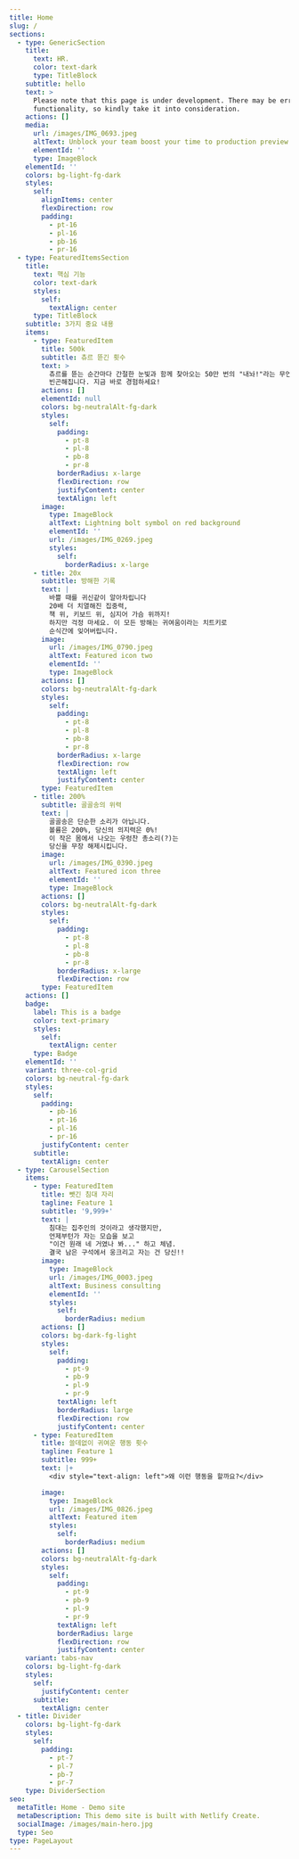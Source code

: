 ```yaml
---
title: Home
slug: /
sections:
  - type: GenericSection
    title:
      text: HR.
      color: text-dark
      type: TitleBlock
    subtitle: hello
    text: >
      Please note that this page is under development. There may be errors in
      functionality, so kindly take it into consideration.
    actions: []
    media:
      url: /images/IMG_0693.jpeg
      altText: Unblock your team boost your time to production preview
      elementId: ''
      type: ImageBlock
    elementId: ''
    colors: bg-light-fg-dark
    styles:
      self:
        alignItems: center
        flexDirection: row
        padding:
          - pt-16
          - pl-16
          - pb-16
          - pr-16
  - type: FeaturedItemsSection
    title:
      text: 핵심 기능
      color: text-dark
      styles:
        self:
          textAlign: center
      type: TitleBlock
    subtitle: 3가지 중요 내용
    items:
      - type: FeaturedItem
        title: 500k
        subtitle: 츄르 뜯긴 횟수
        text: >
          츄르를 뜯는 순간마다 간절한 눈빛과 함께 찾아오는 50만 번의 "내놔!"라는 무언의 외침과 함께, 당신의 삶은 한층
          빈곤해집니다. 지금 바로 경험하세요!
        actions: []
        elementId: null
        colors: bg-neutralAlt-fg-dark
        styles:
          self:
            padding:
              - pt-8
              - pl-8
              - pb-8
              - pr-8
            borderRadius: x-large
            flexDirection: row
            justifyContent: center
            textAlign: left
        image:
          type: ImageBlock
          altText: Lightning bolt symbol on red background
          elementId: ''
          url: /images/IMG_0269.jpeg
          styles:
            self:
              borderRadius: x-large
      - title: 20x
        subtitle: 방해한 기록
        text: |
          바쁠 때를 귀신같이 알아차립니다
          20배 더 치열해진 집중력,
          책 위, 키보드 위, 심지어 가슴 위까지!
          하지만 걱정 마세요. 이 모든 방해는 귀여움이라는 치트키로
          순식간에 잊어버립니다.
        image:
          url: /images/IMG_0790.jpeg
          altText: Featured icon two
          elementId: ''
          type: ImageBlock
        actions: []
        colors: bg-neutralAlt-fg-dark
        styles:
          self:
            padding:
              - pt-8
              - pl-8
              - pb-8
              - pr-8
            borderRadius: x-large
            flexDirection: row
            textAlign: left
            justifyContent: center
        type: FeaturedItem
      - title: 200%
        subtitle: 골골송의 위력
        text: |
          골골송은 단순한 소리가 아닙니다.
          볼륨은 200%, 당신의 의지력은 0%!
          이 작은 몸에서 나오는 우렁찬 총소리(?)는
          당신을 무장 해제시킵니다.
        image:
          url: /images/IMG_0390.jpeg
          altText: Featured icon three
          elementId: ''
          type: ImageBlock
        actions: []
        colors: bg-neutralAlt-fg-dark
        styles:
          self:
            padding:
              - pt-8
              - pl-8
              - pb-8
              - pr-8
            borderRadius: x-large
            flexDirection: row
        type: FeaturedItem
    actions: []
    badge:
      label: This is a badge
      color: text-primary
      styles:
        self:
          textAlign: center
      type: Badge
    elementId: ''
    variant: three-col-grid
    colors: bg-neutral-fg-dark
    styles:
      self:
        padding:
          - pb-16
          - pt-16
          - pl-16
          - pr-16
        justifyContent: center
      subtitle:
        textAlign: center
  - type: CarouselSection
    items:
      - type: FeaturedItem
        title: 뺏긴 침대 자리
        tagline: Feature 1
        subtitle: '9,999+'
        text: |
          침대는 집주인의 것이라고 생각했지만,
          언제부턴가 자는 모습을 보고
          "이건 원래 네 거였나 봐..." 하고 체념.
          결국 남은 구석에서 웅크리고 자는 건 당신!!
        image:
          type: ImageBlock
          url: /images/IMG_0003.jpeg
          altText: Business consulting
          elementId: ''
          styles:
            self:
              borderRadius: medium
        actions: []
        colors: bg-dark-fg-light
        styles:
          self:
            padding:
              - pt-9
              - pb-9
              - pl-9
              - pr-9
            textAlign: left
            borderRadius: large
            flexDirection: row
            justifyContent: center
      - type: FeaturedItem
        title: 쓸데없이 귀여운 행동 횟수
        tagline: Feature 1
        subtitle: 999+
        text: |+
          <div style="text-align: left">왜 이런 행동을 할까요?</div>

        image:
          type: ImageBlock
          url: /images/IMG_0826.jpeg
          altText: Featured item
          styles:
            self:
              borderRadius: medium
        actions: []
        colors: bg-neutralAlt-fg-dark
        styles:
          self:
            padding:
              - pt-9
              - pb-9
              - pl-9
              - pr-9
            textAlign: left
            borderRadius: large
            flexDirection: row
            justifyContent: center
    variant: tabs-nav
    colors: bg-light-fg-dark
    styles:
      self:
        justifyContent: center
      subtitle:
        textAlign: center
  - title: Divider
    colors: bg-light-fg-dark
    styles:
      self:
        padding:
          - pt-7
          - pl-7
          - pb-7
          - pr-7
    type: DividerSection
seo:
  metaTitle: Home - Demo site
  metaDescription: This demo site is built with Netlify Create.
  socialImage: /images/main-hero.jpg
  type: Seo
type: PageLayout
---
```

